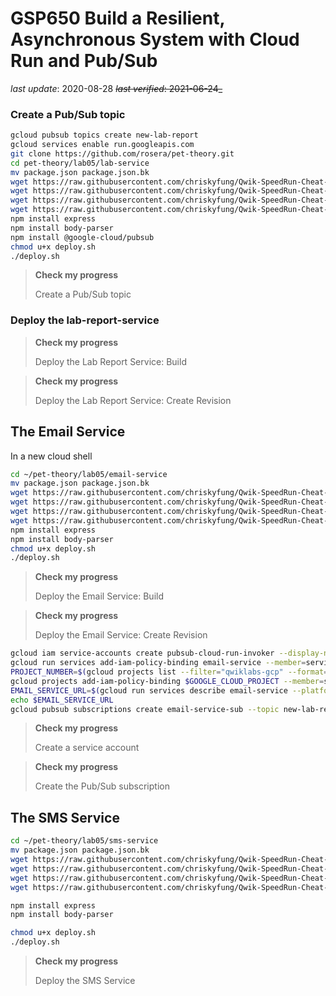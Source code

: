 # GSP650 Build a Resilient, Asynchronous System with Cloud Run and Pub/Sub

_last update_: 2020-08-28
~~_last verified_: 2021-06-24_~~

### Create a Pub/Sub topic

```bash
gcloud pubsub topics create new-lab-report
gcloud services enable run.googleapis.com
git clone https://github.com/rosera/pet-theory.git
cd pet-theory/lab05/lab-service
mv package.json package.json.bk
wget https://raw.githubusercontent.com/chriskyfung/Qwik-SpeedRun-Cheat-Sheets/GSP650/lab-service/package.json
wget https://raw.githubusercontent.com/chriskyfung/Qwik-SpeedRun-Cheat-Sheets/GSP650/lab-service/index.js
wget https://raw.githubusercontent.com/chriskyfung/Qwik-SpeedRun-Cheat-Sheets/GSP650/lab-service/Dockerfile
wget https://raw.githubusercontent.com/chriskyfung/Qwik-SpeedRun-Cheat-Sheets/GSP650/lab-service/deploy.sh
npm install express
npm install body-parser
npm install @google-cloud/pubsub
chmod u+x deploy.sh
./deploy.sh

```

> **Check my progress**
>
> Create a Pub/Sub topic

### Deploy the lab-report-service

> **Check my progress**
>
> Deploy the Lab Report Service: Build

> **Check my progress**
>
> Deploy the Lab Report Service: Create Revision

## The Email Service

In a new cloud shell

```bash
cd ~/pet-theory/lab05/email-service
mv package.json package.json.bk
wget https://raw.githubusercontent.com/chriskyfung/Qwik-SpeedRun-Cheat-Sheets/GSP650/email-service/package.json
wget https://raw.githubusercontent.com/chriskyfung/Qwik-SpeedRun-Cheat-Sheets/GSP650/email-service/index.js
wget https://raw.githubusercontent.com/chriskyfung/Qwik-SpeedRun-Cheat-Sheets/GSP650/email-service/Dockerfile
wget https://raw.githubusercontent.com/chriskyfung/Qwik-SpeedRun-Cheat-Sheets/GSP650/email-service/deploy.sh
npm install express
npm install body-parser
chmod u+x deploy.sh
./deploy.sh

```

> **Check my progress**
>
> Deploy the Email Service: Build

> **Check my progress**
>
> Deploy the Email Service: Create Revision

```bash
gcloud iam service-accounts create pubsub-cloud-run-invoker --display-name "PubSub Cloud Run Invoker"
gcloud run services add-iam-policy-binding email-service --member=serviceAccount:pubsub-cloud-run-invoker@$GOOGLE_CLOUD_PROJECT.iam.gserviceaccount.com --role=roles/run.invoker --region us-central1 --platform managed
PROJECT_NUMBER=$(gcloud projects list --filter="qwiklabs-gcp" --format='value(PROJECT_NUMBER)')
gcloud projects add-iam-policy-binding $GOOGLE_CLOUD_PROJECT --member=serviceAccount:service-$PROJECT_NUMBER@gcp-sa-pubsub.iam.gserviceaccount.com --role=roles/iam.serviceAccountTokenCreator
EMAIL_SERVICE_URL=$(gcloud run services describe email-service --platform managed --region us-central1 --format="value(status.address.url)")
echo $EMAIL_SERVICE_URL
gcloud pubsub subscriptions create email-service-sub --topic new-lab-report --push-endpoint=$EMAIL_SERVICE_URL --push-auth-service-account=pubsub-cloud-run-invoker@$GOOGLE_CLOUD_PROJECT.iam.gserviceaccount.com

```

> **Check my progress**
>
> Create a service account

> **Check my progress**
>
> Create the Pub/Sub subscription

## The SMS Service

```bash
cd ~/pet-theory/lab05/sms-service
mv package.json package.json.bk
wget https://raw.githubusercontent.com/chriskyfung/Qwik-SpeedRun-Cheat-Sheets/GSP650/sms-service/package.json
wget https://raw.githubusercontent.com/chriskyfung/Qwik-SpeedRun-Cheat-Sheets/GSP650/sms-service/index.js
wget https://raw.githubusercontent.com/chriskyfung/Qwik-SpeedRun-Cheat-Sheets/GSP650/sms-service/Dockerfile
wget https://raw.githubusercontent.com/chriskyfung/Qwik-SpeedRun-Cheat-Sheets/GSP650/sms-service/deploy.sh

npm install express
npm install body-parser

chmod u+x deploy.sh
./deploy.sh

```

> **Check my progress**
>
> Deploy the SMS Service
